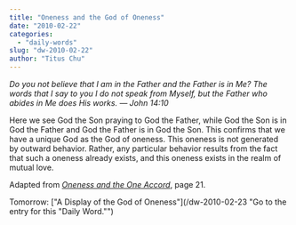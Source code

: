 ```yaml
---
title: "Oneness and the God of Oneness"
date: "2010-02-22"
categories: 
  - "daily-words"
slug: "dw-2010-02-22"
author: "Titus Chu"
---
```


_Do you not believe that I am in the Father and the Father is in Me? The words that I say to you I do not speak from Myself, but the Father who abides in Me does His works. — John 14:10_

Here we see God the Son praying to God the Father, while God the Son is in God the Father and God the Father is in God the Son. This confirms that we have a unique God as the God of oneness. This oneness is not generated by outward behavior. Rather, any particular behavior results from the fact that such a oneness already exists, and this oneness exists in the realm of mutual love.

Adapted from [_Oneness and the One Accord_](/book-oneness/ "Go to the listing for this book."), page 21.

Tomorrow: ["A Display of the God of Oneness"](/dw-2010-02-23 "Go to the entry for this "Daily Word."")
